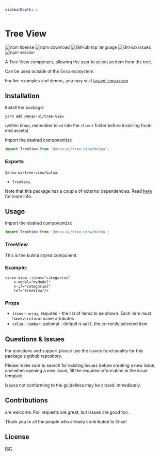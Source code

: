 ```yaml
---
sidebarDepth: 3
---
```


# Tree View

![npm license](https://img.shields.io/npm/l/@enso-ui/tree-view.svg) 
![npm download](https://img.shields.io/npm/dm/@enso-ui/tree-view.svg) 
![GitHub top language](https://img.shields.io/github/languages/top/enso-ui/tree-view.svg) 
![GitHub issues](https://img.shields.io/github/issues/enso-ui/tree-view.svg) 
![npm version](https://img.shields.io/npm/v/@enso-ui/tree-view.svg) 

A Tree View component, allowing the user to select an item from the tree.

Can be used outside of the Enso ecosystem.

For live examples and demos, you may visit [laravel-enso.com](https://www.laravel-enso.com)

## Installation

Install the package:
```
yarn add @enso-ui/tree-view
```

(within Enso, remember to `cd` into the `client` folder before installing front-end assets)

Import the desired component(s):
```js
import TreeView from '@enso-ui/tree-view/bulma';
```

### Exports

`@enso-ui/tree-view/bulma`:
- `TreeView`,

Note that this package has a couple of external dependencies. 
Read [here](https://docs.laravel-enso.com/frontend/#other-dependencies) for more info.

## Usage
Import the desired component(s):
```js
import TreeView from '@enso-ui/tree-view/bulma';
```

### TreeView
This is the bulma styled component.

### Example:
```vue
<tree-view :items="categories"
    v-model="myModel"
    v-if="categories"
    ref="treeView"/>
```

### Props
- `items` - `array`, required - the list of items to be shown. Each item must have an id and name attributes
- `value` - `number`, optional - default is `null`, the currently selected item 

## Questions & Issues

For questions and support please use the issues functionality
for this package's github repository.

Please make sure to search for existing issues before creating a new issue,
and when opening a new issue, fill the required information in the issue template.

Issues not conforming to the guidelines may be closed immediately.

## Contributions

are welcome. Pull requests are great, but issues are good too.

Thank you to all the people who already contributed to Enso!

## License

[ISC](https://opensource.org/licenses/ISC)
